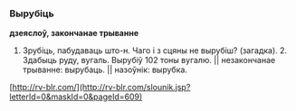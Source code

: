 ### Вырубіць
**дзеяслоў, закончанае трыванне**

1. Зрубіць, пабудаваць што-н. Чаго і з сцяны не вырубіш? (загадка). 2. Здабыць руду, вугаль. Вырубіў 102 тоны вугалю. || незакончанае трыванне: вырубаць. || назоўнік: вырубка.

<a rel="author">[http://rv-blr.com/](http://rv-blr.com/slounik.jsp?letterId=0&maskId=0&pageId=609)</a>
